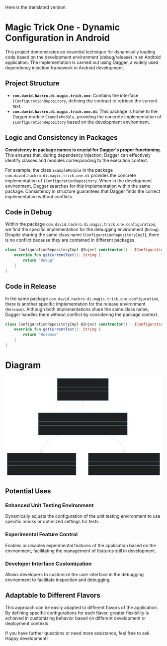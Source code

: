 Here is the translated version:

# Magic Trick One - Dynamic Configuration in Android

This project demonstrates an essential technique for dynamically loading code based on the development environment (debug/release) in an Android application. The implementation is carried out using Dagger, a widely used dependency injection framework in Android development.

## Project Structure

- **`com.david.hackro.di.magic.trick.one`**: Contains the interface `IConfigurationRepository`, defining the contract to retrieve the current text.
- **`com.david.hackro.di.magic.trick.one.di`**: This package is home to the Dagger module `ExampleModule`, providing the concrete implementation of `IConfigurationRepository` based on the development environment.

## Logic and Consistency in Packages

**Consistency in package names is crucial for Dagger's proper functioning**. This ensures that, during dependency injection, Dagger can effectively identify classes and modules corresponding to the execution context.

For example, the class `ExampleModule` in the package `com.david.hackro.di.magic.trick.one.di` provides the concrete implementation of `IConfigurationRepository`. When in the development environment, Dagger searches for this implementation within the same package. Consistency in structure guarantees that Dagger finds the correct implementation without conflicts.

## Code in Debug

Within the package `com.david.hackro.di.magic.trick.one.configuration`, we find the specific implementation for the debugging environment (`Debug`). Despite sharing the same class name (`ConfigurationRepositoryImpl`), there is no conflict because they are contained in different packages.

```kotlin
class ConfigurationRepositoryImpl @Inject constructor() : IConfigurationRepository {
    override fun getCurrentText(): String {
        return "Debug"
    }
}
```

## Code in Release

In the same package `com.david.hackro.di.magic.trick.one.configuration`, there is another specific implementation for the release environment (`Release`). Although both implementations share the same class name, Dagger handles them without conflict by considering the package context.

```kotlin
class ConfigurationRepositoryImpl @Inject constructor() : IConfigurationRepository {
    override fun getCurrentText(): String {
        return "Release"
    }
}
```

# Diagram

![English Diagram](english_diagram.svg)

## Potential Uses

### Enhanced Unit Testing Environment

Dynamically adjusts the configuration of the unit testing environment to use specific mocks or optimized settings for tests.

### Experimental Feature Control

Enables or disables experimental features of the application based on the environment, facilitating the management of features still in development.

### Developer Interface Customization

Allows developers to customize the user interface in the debugging environment to facilitate inspection and debugging.

## Adaptable to Different Flavors

This approach can be easily adapted to different flavors of the application. By defining specific configurations for each flavor, greater flexibility is achieved in customizing behavior based on different development or deployment contexts.

If you have further questions or need more assistance, feel free to ask. Happy development!